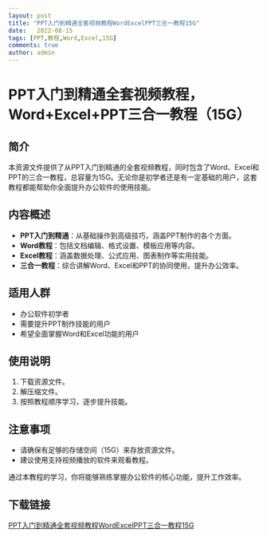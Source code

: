 ```yaml
---
layout: post
title: "PPT入门到精通全套视频教程WordExcelPPT三合一教程15G"
date:   2022-08-15
tags: [PPT,教程,Word,Excel,15G]
comments: true
author: admin
---
```

# PPT入门到精通全套视频教程，Word+Excel+PPT三合一教程（15G）

## 简介
本资源文件提供了从PPT入门到精通的全套视频教程，同时包含了Word、Excel和PPT的三合一教程，总容量为15G。无论你是初学者还是有一定基础的用户，这套教程都能帮助你全面提升办公软件的使用技能。

## 内容概述
- **PPT入门到精通**：从基础操作到高级技巧，涵盖PPT制作的各个方面。
- **Word教程**：包括文档编辑、格式设置、模板应用等内容。
- **Excel教程**：涵盖数据处理、公式应用、图表制作等实用技能。
- **三合一教程**：综合讲解Word、Excel和PPT的协同使用，提升办公效率。

## 适用人群
- 办公软件初学者
- 需要提升PPT制作技能的用户
- 希望全面掌握Word和Excel功能的用户

## 使用说明
1. 下载资源文件。
2. 解压缩文件。
3. 按照教程顺序学习，逐步提升技能。

## 注意事项
- 请确保有足够的存储空间（15G）来存放资源文件。
- 建议使用支持视频播放的软件来观看教程。

通过本教程的学习，你将能够熟练掌握办公软件的核心功能，提升工作效率。

## 下载链接

[PPT入门到精通全套视频教程WordExcelPPT三合一教程15G](https://pan.quark.cn/s/0ba32b2842a8)